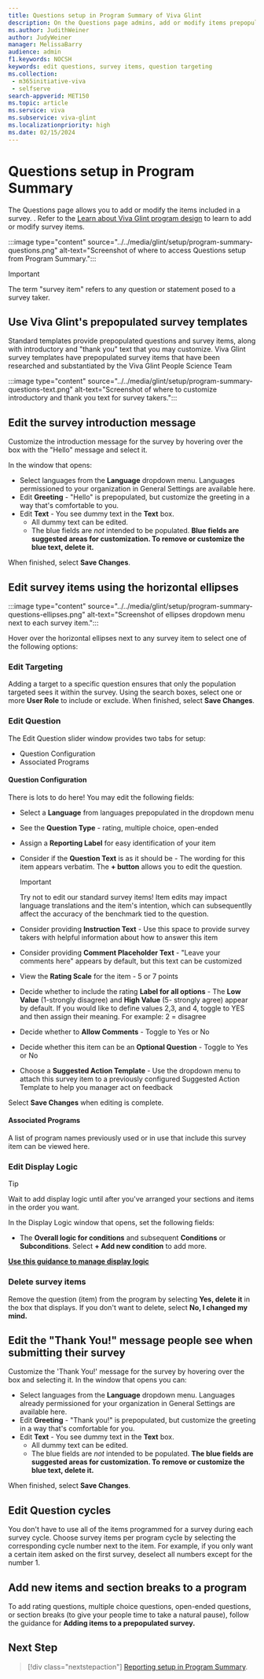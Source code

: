 ```yaml
---
title: Questions setup in Program Summary of Viva Glint
description: On the Questions page admins, add or modify items prepopulated into survey templates.
ms.author: JudithWeiner
author: JudyWeiner
manager: MelissaBarry
audience: admin
f1.keywords: NOCSH
keywords: edit questions, survey items, question targeting
ms.collection: 
 - m365initiative-viva
 - selfserve
search-appverid: MET150
ms.topic: article
ms.service: viva
ms.subservice: viva-glint
ms.localizationpriority: high
ms.date: 02/15/2024
---
```


# Questions setup in Program Summary

The Questions page allows you to add or modify the items included in a survey. . Refer to the [Learn about Viva Glint program design](/training/modules/viva-glint-learn-about-viva-glint-program-design) to learn to add or modify survey items.

:::image type="content" source="../../media/glint/setup/program-summary-questions.png" alt-text="Screenshot of where to access Questions setup from Program Summary.":::

>[!IMPORTANT]
>The term "survey item" refers to any question or statement posed to a survey taker.

## Use Viva Glint's prepopulated survey templates

Standard templates provide prepopulated questions and survey items, along with introductory and "thank you" text that you may customize. Viva Glint survey templates have prepopulated survey items that have been researched and substantiated by the Viva Glint People Science Team

:::image type="content" source="../../media/glint/setup/program-summary-questions-text.png" alt-text="Screenshot of where to customize introductory and thank you text for survey takers.":::

## Edit the survey introduction message

Customize the introduction message for the survey by hovering over the box with the "Hello" message and select it. 

In the window that opens:
- Select languages from the **Language** dropdown menu. Languages permissioned to your organization in General Settings are available here.
- Edit **Greeting** - "Hello" is prepopulated, but customize the greeting in a way that's comfortable to you. 
- Edit **Text** - You see dummy text in the **Text** box.
  - All dummy text can be edited.
  - The blue fields are *not* intended to be populated. **Blue fields are suggested areas for customization. To remove or customize the blue text, delete it.** 

When finished, select **Save Changes**.

## Edit survey items using the horizontal ellipses

:::image type="content" source="../../media/glint/setup/program-summary-questions-ellipses.png" alt-text="Screenshot of ellipses dropdown menu next to each survey item.":::

Hover over the horizontal ellipses next to any survey item to select one of the following options:

### Edit Targeting

Adding a target to a specific question ensures that only the population targeted sees it within the survey. Using the search boxes, select one or more **User Role** to include or exclude. When finished, select **Save Changes**.

### Edit Question
The Edit Question slider window provides two tabs for setup:
- Question Configuration
- Associated Programs

#### Question Configuration

There is lots to do here! You may edit the following fields:
- Select a **Language** from languages prepopulated in the dropdown menu
- See the **Question Type** - rating, multiple choice, open-ended
- Assign a **Reporting Label** for easy identification of your item
- Consider if the **Question Text** is as it should be - The wording for this item appears verbatim. The **+ button** allows you to edit the question. 
  
   >[!IMPORTANT]
   > Try not to edit our standard survey items! Item edits may impact language translations and the item's intention, which can subsequentlly affect the accuracy of the benchmark tied to the question.

- Consider providing **Instruction Text** - Use this space to provide survey takers with helpful information about how to answer this item
- Consider providing **Comment Placeholder Text** - "Leave your comments here" appears by default, but this text can be customized
- View the **Rating Scale** for the item - 5 or 7 points
- Decide whether to include the rating **Label for all options** - The **Low Value** (1-strongly disagree) and **High Value** (5- strongly agree) appear by default. If you would like to define values 2,3, and 4, toggle to YES and then assign their meaning. For example: 2 = disagree
- Decide whether to **Allow Comments** - Toggle to Yes or No
- Decide whether this item can be an **Optional Question** - Toggle to Yes or No
- Choose a **Suggested Action Template** - Use the dropdown menu to attach this survey item to a previously configured Suggested Action Template to help you manager act on feedback

Select **Save Changes** when editing is complete.

#### Associated Programs

A list of program names previously used or in use that include this survey item can be viewed here.

### Edit Display Logic

>[!TIP]
> Wait to add display logic until after you've arranged your sections and items in the order you want.

In the Display Logic window that opens, set the following fields:
- The **Overall logic for conditions** and subsequent **Conditions** or **Subconditions**. Select **+ Add new condition** to add more.

**[Use this guidance to manage display logic](/../../viva/glint/setup/viva-glint-display-logic)**

### Delete survey items

Remove the question (item) from the program by selecting **Yes, delete it** in the box that displays. If you don't want to delete, select **No, I changed my mind.**

## Edit the "Thank You!" message people see when submitting their survey

Customize the 'Thank You!' message for the survey by hovering over the box and selecting it. In the window that opens you can:

- Select languages from the **Language** dropdown menu. Languages already permissioned for your organization in General Settings are available here.
- Edit **Greeting** - "Thank you!" is prepopulated, but customize the greeting in a way that's comfortable for you. 
- Edit **Text** - You see dummy text in the **Text** box.
  - All dummy text can be edited.
  - The blue fields are *not* intended to be populated. **The blue fields are suggested areas for customization. To remove or customize the blue text, delete it.** 

When finished, select **Save Changes**.

## Edit Question cycles

You don't have to use all of the items programmed for a survey during each survey cycle. Choose survey items per program cycle by selecting the corresponding cycle number next to the item. For example, if you only want a certain item asked on the first survey, deselect all numbers except for the number 1.

## Add new items and section breaks to a program

To add rating questions, multiple choice questions, open-ended questions, or section breaks (to give your people time to take a natural pause), follow the guidance for **Adding items to a prepopulated survey.**

## Next Step
> [!div class="nextstepaction"]
> [Reporting setup in Program Summary](https://go.microsoft.com/fwlink/?linkid=2230977).



